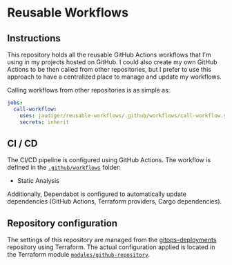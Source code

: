 # Reusable Workflows

## Instructions

This repository holds all the reusable GitHub Actions workflows that I'm using in my projects hosted on GitHub. I could also create my own GitHub Actions to be then called from other repositories, but I prefer to use this approach to have a centralized place to manage and update my workflows.

Calling workflows from other repositories is as simple as:

```yaml
jobs:
  call-workflow:
    uses: jaudiger/reusable-workflows/.github/workflows/call-workflow.yml@ref
    secrets: inherit
```

## CI / CD

The CI/CD pipeline is configured using GitHub Actions. The workflow is defined in the [`.github/workflows`](.github/workflows) folder:

- Static Analysis

Additionally, Dependabot is configured to automatically update dependencies (GitHub Actions, Terraform providers, Cargo dependencies).

## Repository configuration

The settings of this repository are managed from the [gitops-deployments](https://github.com/jaudiger/gitops-deployments) repository using Terraform. The actual configuration applied is located in the Terraform module [`modules/github-repository`](https://github.com/jaudiger/gitops-deployments/tree/main/modules/github-repository).

